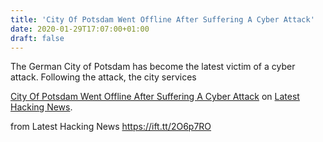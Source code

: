 ```yaml
---
title: 'City Of Potsdam Went Offline After Suffering A Cyber Attack'
date: 2020-01-29T17:07:00+01:00
draft: false
---
```


The German City of Potsdam has become the latest victim of a cyber attack. Following the attack, the city services

[City Of Potsdam Went Offline After Suffering A Cyber Attack](https://latesthackingnews.com/2020/01/29/city-of-potsdam-went-offline-after-suffering-a-cyber-attack/) on [Latest Hacking News](https://latesthackingnews.com).

  
  
from Latest Hacking News https://ift.tt/2O6p7RO